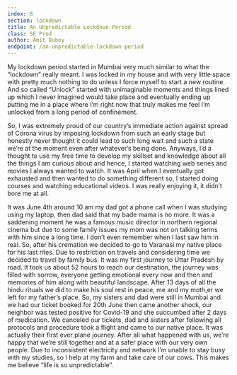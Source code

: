 ```yaml
---
index: 8
section: lockdown
title: An Unpredictable Lockdown Period
class: SE Prod
author: Amit Dubey
endpoint: /an-unpredictable-lockdown-period
---
```


My lockdown period started in Mumbai very much similar to what the “lockdown” really meant. I was locked in my house and with very little space with pretty much nothing to do unless I force myself to start a new routine. And so called “Unlock” started with unimaginable moments and things lined up which I never imagined would take place and eventually ending up putting me in a place where I’m right now that truly makes me feel I’m unlocked from a long period of confinement.

So, I was extremely proud of our country’s immediate action against spread of Corona virus by imposing lockdown from such an early stage but honestly never thought it could lead to such long wait and such a state we’re at the moment even after whatever’s being done. Anyways, I’d a thought to use my free time to develop my skillset and knowledge about all the things I am curious about and hence, I started watching web series and movies I always wanted to watch. It was April when I eventually got exhausted and then wanted to do something different so, I started doing courses and watching educational videos. I was really enjoying it, it didn’t bore me at all.

It was June 4th around 10 am my dad got a phone call when I was studying using my laptop, then dad said that my bade mama is no more. It was a saddening moment he was a famous music director in northern regional cinema but due to some family issues my mom was not on talking terms with him since a long time. I don’t even remember when I last saw him in real. So, after his cremation we decided to go to Varanasi my native place for his last rites. Due to restriction on travels and considering time we decided to travel by family bus. It was my first journey to Uttar Pradesh by road. It took us about 52 hours to reach our destination, the journey was filled with sorrow, everyone getting emotional every now and then and memories of him along with beautiful landscape. After 13 days of all the hindu rituals we did to make his soul rest in peace, me and my moth,er we left for my father’s place. So, my sisters and dad were still in Mumbai and we had our ticket booked for 20th June then came another shock, our neighbor was tested positive for Covid-19 and she succumbed after 2 days of medication. We canceled our tickets, dad and sisters after following all protocols and procedure took a flight and came to our native place. It was actually their first ever plane journey. After all what happened with us, we’re happy that we’re still together and at a safer place with our very own people. Due to inconsistent electricity and network I’m unable to stay busy with my studies, so I help at my farm and take care of our cows. This makes me believe “life is so unpredictable”.
